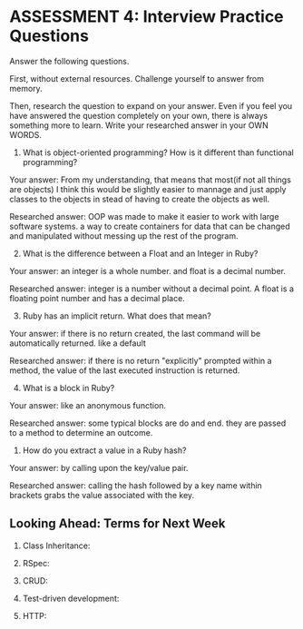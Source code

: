 # ASSESSMENT 4: Interview Practice Questions

Answer the following questions.

First, without external resources. Challenge yourself to answer from memory.

Then, research the question to expand on your answer. Even if you feel you have answered the question completely on your own, there is always something more to learn. Write your researched answer in your OWN WORDS.

1. What is object-oriented programming? How is it different than functional programming?

Your answer: From my understanding, that means that most(if not all things are objects) I think this would be slightly easier to mannage and just apply classes to the objects in stead of having to create the objects as well.

Researched answer: OOP was made to make it easier to work with large software systems. a way to create containers for data that can be changed and manipulated without messing up the rest of the program.

2. What is the difference between a Float and an Integer in Ruby?

Your answer: an integer is a whole number. and float is a decimal number.

Researched answer: integer is a number without a decimal point. A float is a floating point number and has a decimal place.

3. Ruby has an implicit return. What does that mean?

Your answer: if there is no return created, the last command will be automatically returned. like a default

Researched answer: if there is no return "explicitly" prompted within a method, the value of the last executed instruction is returned.

4. What is a block in Ruby?

Your answer: like an anonymous function.

Researched answer: some typical blocks are do and end. they are passed to a method to determine an outcome.

1. How do you extract a value in a Ruby hash?

Your answer: by calling upon the key/value pair.

Researched answer: calling the hash followed by a key name within brackets grabs the value associated with the key.

## Looking Ahead: Terms for Next Week

1. Class Inheritance:

2. RSpec:

3. CRUD:

4. Test-driven development:

5. HTTP:
